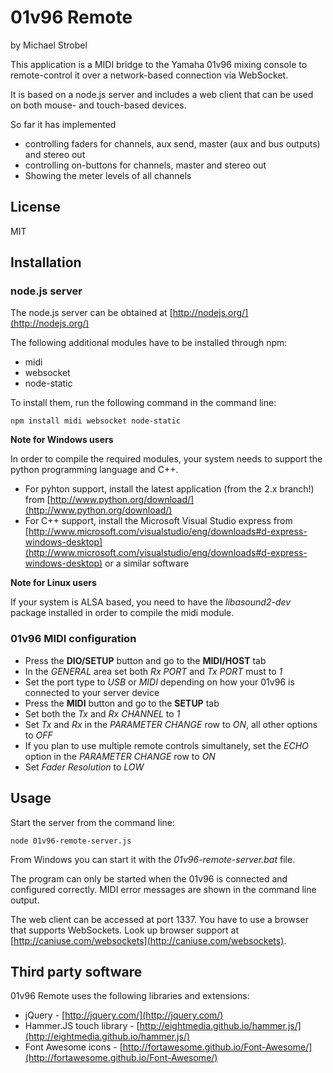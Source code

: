 # 01v96 Remote

by Michael Strobel

This application is a MIDI bridge to the Yamaha 01v96 mixing console to remote-control it over a network-based connection via WebSocket.

It is based on a node.js server and includes a web client that can be used on both mouse- and touch-based devices.

So far it has implemented

-	controlling faders for channels, aux send, master (aux and bus outputs) and stereo out
-	controlling on-buttons for channels, master and stereo out
-	Showing the meter levels of all channels


## License

MIT

## Installation

### node.js server

The node.js server can be obtained at [http://nodejs.org/](http://nodejs.org/)

The following additional modules have to be installed through npm:

-	midi
-	websocket
-	node-static

To install them, run the following command in the command line:

	npm install midi websocket node-static

**Note for Windows users**

In order to compile the required modules, your system needs to support the python programming language and C++.

-	For pyhton support, install the latest application (from the 2.x branch!) from [http://www.python.org/download/](http://www.python.org/download/)
-	For C++ support, install the Microsoft Visual Studio express from [http://www.microsoft.com/visualstudio/eng/downloads#d-express-windows-desktop](http://www.microsoft.com/visualstudio/eng/downloads#d-express-windows-desktop) or a similar software

**Note for Linux users**

If your system is ALSA based, you need to have the *libasound2-dev* package installed in order to compile the midi module.



### 01v96 MIDI configuration

-	Press the **DIO/SETUP** button and go to the **MIDI/HOST** tab
-	In the *GENERAL* area set both *Rx PORT* and *Tx PORT* must to *1*
-	Set the port type to *USB* or *MIDI* depending on how your 01v96 is connected to your server device
-	Press the **MIDI** button and go to the **SETUP** tab
-	Set both the *Tx* and *Rx CHANNEL* to *1*
-	Set *Tx* and *Rx* in the *PARAMETER CHANGE* row to *ON*, all other options to *OFF*
-	If you plan to use multiple remote controls simultanely, set the *ECHO* option in the *PARAMETER CHANGE* row to *ON*
-	Set *Fader Resolution* to *LOW*


## Usage

Start the server from the command line:

	node 01v96-remote-server.js


From Windows you can start it with the *01v96-remote-server.bat* file.

The program can only be started when the 01v96 is connected and configured correctly. MIDI error messages are shown in the command line output.

The web client can be accessed at port 1337. You have to use a browser that supports WebSockets. Look up browser support at [http://caniuse.com/websockets](http://caniuse.com/websockets).


## Third party software

01v96 Remote uses the following libraries and extensions:

-	jQuery -  [http://jquery.com/](http://jquery.com/)
-	Hammer.JS touch library -  [http://eightmedia.github.io/hammer.js/](http://eightmedia.github.io/hammer.js/)
-	Font Awesome icons - [http://fortawesome.github.io/Font-Awesome/](http://fortawesome.github.io/Font-Awesome/)

